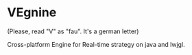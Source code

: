 VEgnine
=======
(Please, read "V" as "fau". It's a german letter)

Cross-platform Engine for Real-time strategy on java and lwjgl.
